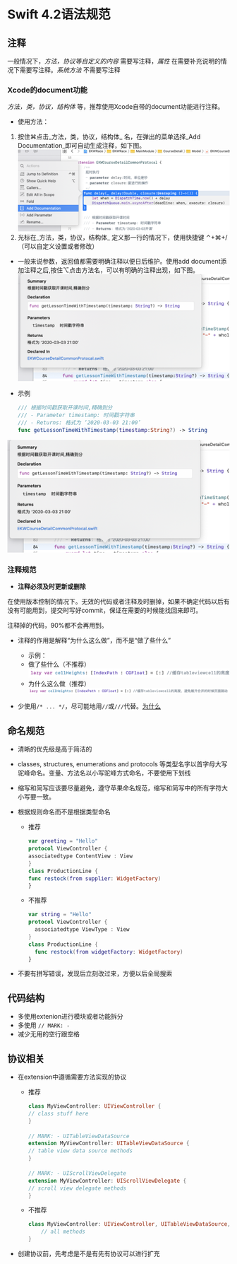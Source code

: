# Swift 4.2语法规范

## 注释

一般情况下，_方法，协议等自定义的内容_ 需要写注释，_属性_ 在需要补充说明的情况下需要写注释。_系统方法_ 不需要写注释

### Xcode的document功能

_方法，类，协议，结构体_ 等，推荐使用Xcode自带的document功能进行注释。

* 使用方法：

1. 按住⌘点击_方法，类，协议，结构体_ 名，在弹出的菜单选择_Add Documentation_即可自动生成注释，如下图。![add](./pic/adddocument.PNG)
2. 光标在_方法，类，协议，结构体_ 定义那一行的情况下，使用快捷键 ⌃+⌘+/（可以自定义设置或者修改）

* 一般来说参数，返回值都需要明确注释以便日后维护。使用add document添加注释之后,按住⌥点击方法名，可以有明确的注释出现，如下图。
![show](./pic/showdocument.png)

* 示例

  ```swift
  /// 根据时间戳获取开课时间,精确到分
  /// - Parameter timestamp: 时间戳字符串
  /// - Returns: 格式为 ‘2020-03-03 21:00’
  func getLessonTimeWithTimestamp(timestamp:String?) -> String
  ```

![show](./pic/showdocument.png)

### 注释规范

* **注释必须及时更新或删除**

 在使用版本控制的情况下。无效的代码或者注释及时删掉，如果不确定代码以后有没有可能用到，提交时写好commit，保证在需要的时候能找回来即可。

 注释掉的代码，90%都不会再用到。

* 注释的作用是解释“为什么这么做”，而不是“做了些什么”

  * 示例：
  * 做了些什么（不推荐）
  ![what](./pic/whatcomment.png)
  * 为什么这么做（推荐）
  ![why](./pic/whycomment.png)

* 少使用`/* ... */`，尽可能地用`//`或`///`代替。[为什么](https://stackoverflow.com/questions/61022236/why-the-need-to-avoid-c-style-comments-in-swift)

## 命名规范

* 清晰的优先级是高于简洁的
* classes, structures, enumerations and protocols 等类型名字以首字母大写驼峰命名。变量、方法名以小写驼峰方式命名，不要使用下划线
* 缩写和简写应该要尽量避免，遵守苹果命名规范，缩写和简写中的所有字符大小写要一致。
* 根据规则命名而不是根据类型命名
  * 推荐

    ```Swift
    var greeting = "Hello"
    protocol ViewController {
    associatedtype ContentView : View
    }
    class ProductionLine {
    func restock(from supplier: WidgetFactory)
    }
    ```

  * 不推荐

    ```Swift
    var string = "Hello"
    protocol ViewController {
      associatedtype ViewType : View
    }
    class ProductionLine {
      func restock(from widgetFactory: WidgetFactory)
    }
    ```

* 不要有拼写错误，发现后立刻改过来，方便以后全局搜索

## 代码结构

* 多使用extenion进行模块或者功能拆分
* 多使用 `// MARK: -`
* 减少无用的空行跟空格

## 协议相关

* 在extension中遵循需要方法实现的协议

  * 推荐

    ```swift
    class MyViewController: UIViewController {
    // class stuff here
    }

    // MARK: - UITableViewDataSource
    extension MyViewController: UITableViewDataSource {
    // table view data source methods
    }

    // MARK: - UIScrollViewDelegate
    extension MyViewController: UIScrollViewDelegate {
    // scroll view delegate methods
    }
    ```

  * 不推荐

    ```swift
    class MyViewController: UIViewController, UITableViewDataSource, UIScrollViewDelegate {
        // all methods
    }
    ```

* 创建协议前，先考虑是不是有先有协议可以进行扩充